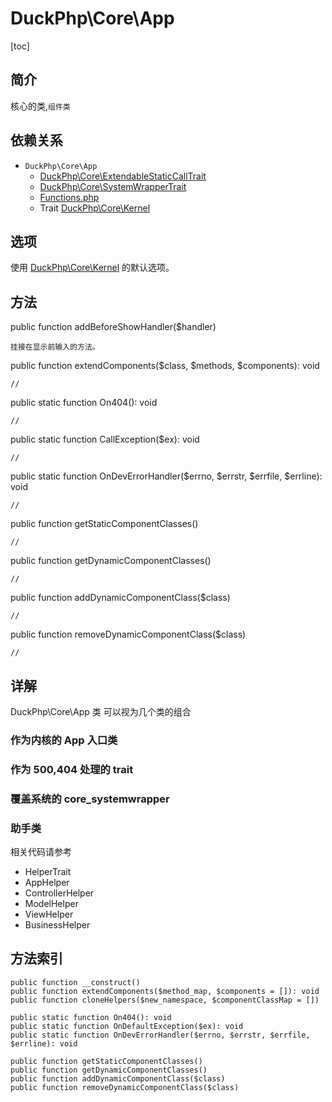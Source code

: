 # DuckPhp\Core\App
[toc]

## 简介
核心的类,`组件类`
## 依赖关系
+ `DuckPhp\Core\App` 
    + [DuckPhp\Core\ExtendableStaticCallTrait](Core-ExtendableStaticCallTrait.md)
    + [DuckPhp\Core\SystemWrapperTrait](Core-SystemWrapperTrait.md)
    + [Functions.php](Core-Functions.md)
    + Trait [DuckPhp\Core\Kernel](Core-Kernel.md)


## 选项
使用 [DuckPhp\Core\Kernel](Core-Kernel.md) 的默认选项。

## 方法
public function addBeforeShowHandler($handler)

    挂接在显示前输入的方法。
public function extendComponents($class, $methods, $components): void

    //
public static function On404(): void

    //
public static function CallException($ex): void

    //
public static function OnDevErrorHandler($errno, $errstr, $errfile, $errline): void


    //
public function getStaticComponentClasses()

    //
public function getDynamicComponentClasses()

    //
public function addDynamicComponentClass($class)

    //
public function removeDynamicComponentClass($class)

    //

## 详解
DuckPhp\Core\App 类 可以视为几个类的组合

### 作为内核的 App 入口类

### 作为 500,404 处理的 trait

### 覆盖系统的 core_systemwrapper

### 助手类
相关代码请参考 
 + HelperTrait
 + AppHelper
 + ControllerHelper
 + ModelHelper
 + ViewHelper
 + BusinessHelper

 
 ## 方法索引


    public function __construct()
    public function extendComponents($method_map, $components = []): void
    public function cloneHelpers($new_namespace, $componentClassMap = [])
    
    public static function On404(): void
    public static function OnDefaultException($ex): void
    public static function OnDevErrorHandler($errno, $errstr, $errfile, $errline): void

    public function getStaticComponentClasses()
    public function getDynamicComponentClasses()
    public function addDynamicComponentClass($class)
    public function removeDynamicComponentClass($class)